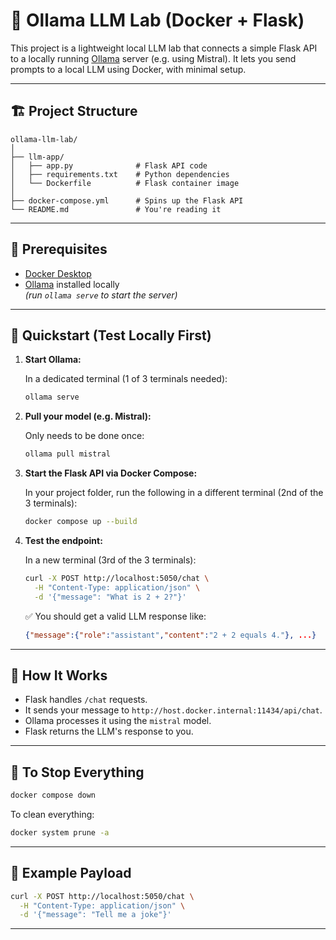 # 🧪 Ollama LLM Lab (Docker + Flask)

This project is a lightweight local LLM lab that connects a simple Flask API to a locally running [Ollama](https://ollama.com/) server (e.g. using Mistral). It lets you send prompts to a local LLM using Docker, with minimal setup.

---

## 🏗️ Project Structure

```
ollama-llm-lab/
│
├── llm-app/
│   ├── app.py              # Flask API code
│   ├── requirements.txt    # Python dependencies
│   └── Dockerfile          # Flask container image
│
├── docker-compose.yml      # Spins up the Flask API
└── README.md               # You're reading it
```

---

## 🚀 Prerequisites

- [Docker Desktop](https://www.docker.com/products/docker-desktop/)
- [Ollama](https://ollama.com/) installed locally  
  *(run `ollama serve` to start the server)*

---

## 🧪 Quickstart (Test Locally First)

1. **Start Ollama:**

   In a dedicated terminal (1 of 3 terminals needed):
   ```bash
   ollama serve
   ```

2. **Pull your model (e.g. Mistral):**

   Only needs to be done once:
   ```bash
   ollama pull mistral
   ```

3. **Start the Flask API via Docker Compose:**

   In your project folder, run the following in a different terminal (2nd of the 3 terminals):
   ```bash
   docker compose up --build
   ```

4. **Test the endpoint:**

   In a new terminal (3rd of the 3 terminals):
   ```bash
   curl -X POST http://localhost:5050/chat \
     -H "Content-Type: application/json" \
     -d '{"message": "What is 2 + 2?"}'
   ```

   ✅ You should get a valid LLM response like:
   ```json
   {"message":{"role":"assistant","content":"2 + 2 equals 4."}, ...}
   ```

---

## 🔁 How It Works

- Flask handles `/chat` requests.
- It sends your message to `http://host.docker.internal:11434/api/chat`.
- Ollama processes it using the `mistral` model.
- Flask returns the LLM's response to you.

---

## 🛑 To Stop Everything

```bash
docker compose down
```

To clean everything:
```bash
docker system prune -a
```

---

## 🤖 Example Payload

```bash
curl -X POST http://localhost:5050/chat \
  -H "Content-Type: application/json" \
  -d '{"message": "Tell me a joke"}'
```

---
